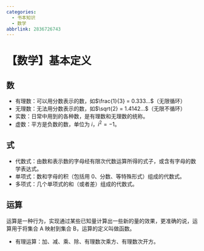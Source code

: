 ```yaml
---
categories:
  - 书本知识
  - 数学
abbrlink: 2836726743
---
```


# 【数学】基本定义

## 数

- 有理数：可以用分数表示的数，如$\frac{1}{3} = 0.333...$（无限循环）
- 无理数：无法用分数表示的数，如$\sqrt{2} = 1.4142...$（无限不循环）
- 实数：日常中用到的各种数，是有理数和无理数的统称。
- 虚数：平方是负数的数，单位为 $i$，$i^2=-1$。

## 式

- 代数式：由数和表示数的字母经有限次代数运算所得的式子，或含有字母的数学表达式。
- 单项式：数和字母的积（包括用 0、分数、等特殊形式）组成的代数式。
- 多项式：几个单项式的和（或者差）组成的代数式。

## 运算

运算是一种行为，实现通过某些已知量计算出一些新的量的效果，更准确的说，运算用于将集合 A 映射到集合 B，运算的定义叫做函数。

- 有理运算：加、减、乘、除、有理数次乘方、有理数次开方。
